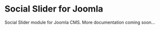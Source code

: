 Social Slider for Joomla
================

Social Slider module for Joomla CMS.
More documentation coming soon...
